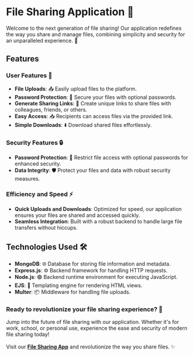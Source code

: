 # File Sharing Application 📂

Welcome to the next generation of file sharing! Our application redefines the way you share and manage files, combining simplicity and security for an unparalleled experience. 🌟

## Features

### User Features 👥
- **File Uploads**: 📤 Easily upload files to the platform.
- **Password Protection**: 🔐 Secure your files with optional passwords.
- **Generate Sharing Links**: 🔗 Create unique links to share files with colleagues, friends, or others.
- **Easy Access**: 📥 Recipients can access files via the provided link.
- **Simple Downloads**: ⬇️ Download shared files effortlessly.

### Security Features 🔒
- **Password Protection**: 🔐 Restrict file access with optional passwords for enhanced security.
- **Data Integrity**: 🛡️ Protect your files and data with robust security measures.

### Efficiency and Speed ⚡
- **Quick Uploads and Downloads**: Optimized for speed, our application ensures your files are shared and accessed quickly.
- **Seamless Integration**: Built with a robust backend to handle large file transfers without hiccups.

## Technologies Used 🛠️
- **MongoDB**: 🌐 Database for storing file information and metadata.
- **Express.js**: ⚙️ Backend framework for handling HTTP requests.
- **Node.js**: 🟢 Backend runtime environment for executing JavaScript.
- **EJS**: 🎨 Templating engine for rendering HTML views.
- **Multer**: 📦 Middleware for handling file uploads.

### Ready to revolutionize your file sharing experience? 🚀
Jump into the future of file sharing with our application. Whether it's for work, school, or personal use, experience the ease and security of modern file sharing today!
<br><br>
Visit our **[File Sharing App](https://file-sharing-sitef.onrender.com)** and revolutionize the way you share files. ✨

